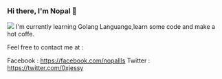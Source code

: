 ### Hi there, I'm Nopal 👋


<img src="https://i.ibb.co/FJ9BJDj/IMG-20220125-104241.png"> </img>
I'm currently learning Golang Languange,learn some code and make a hot coffe.


Feel free to contact me at :

Facebook : https://facebook.com/nopallls
Twitter : https://twitter.com/0xjessy

<!--
**nopalls/nopalls** is a ✨ _special_ ✨ repository because its `README.md` (this file) appears on your GitHub profile.

Here are some ideas to get you started:

- 🔭 I’m currently working on ...
- 🌱 I’m currently learning Golang Languange
- 👯 I’m looking to collaborate on ...
- 🤔 I’m looking for help with a smile and grab a coffee
- 💬 Ask me about myself and my repo
- 📫 How to reach me: Here you go <link href="facebook.com/nopallls">
- 😄 Pronouns: ...
- ⚡ Fun fact: ...
-->
